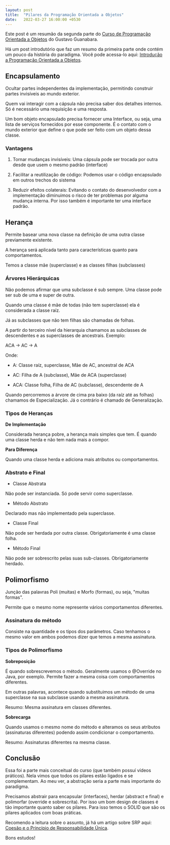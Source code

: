 ```yaml
---
layout: post
title:  "Pilares da Programação Orientada a Objetos"
date:   2022-03-27 16:00:00 +0530
---
```


Este post é um resumão da segunda parte do [Curso de Programação Orientada a Objetos](https://www.youtube.com/playlist?list=PLHz_AreHm4dkqe2aR0tQK74m8SFe-aGsY) do Gustavo Guanabara.

Há um post introdutório que faz um resumo da primeira parte onde contém um pouco da história do paradigma. Você pode acessa-lo aqui: [Introdução a Programação Orientada a Objetos](https://guitadeu.github.io/posts/intro-to-poo).

## Encapsulamento

Ocultar partes independentes da implementação, permitindo construir partes invisíveis ao mundo exterior.

Quem vai interagir com a cápsula não precisa saber dos detalhes internos. Só é necessário uma requisição e uma resposta.

Um bom objeto encapsulado precisa fornecer uma Interface, ou seja, uma lista de serviços fornecidos por esse componente. É o contato com o mundo exterior que define o que pode ser feito com um objeto dessa classe.

### Vantagens

1. Tornar mudanças invisíveis: Uma cápsula pode ser trocada por outra desde que usem o mesmo padrão (interface)

2. Facilitar a reutilização de código: Podemos usar o código encapsulado em outros trechos do sistema

3. Reduzir efeitos colaterais: Evitando o contato do desenvolvedor com a implementação diminuimos o risco de ter problemas por alguma mudança interna. Por isso também é importante ter uma interface padrão.

## Herança

Permite basear uma nova classe na definição de uma outra classe previamente existente.

A herança será aplicada tanto para características quanto para comportamentos.

Temos a classe mãe (superclasse) e as classes filhas (subclasses)

### Árvores Hierárquicas

Não podemos afirmar que uma subclasse é sub sempre. Uma classe pode ser sub de uma e super de outra.

Quando uma classe é mãe de todas (não tem superclasse) ela é considerada a classe raíz.

Já as subclasses que não tem filhas são chamadas de folhas.

A partir do terceiro nível da hierarquia chamamos as subclasses de descendentes e as superclasses de ancestrais. Exemplo:

ACA -> AC -> A

Onde:

- A: Classe raíz, superclasse, Mãe de AC, ancestral de ACA

- AC: Filha de A (subclasse), Mãe de ACA (superclasse)

- ACA: Classe folha, Filha de AC (subclasse), descendente de A

Quando percorremos a árvore de cima pra baixo (da raíz até as folhas) chamamos de Especialização. Já o contrário é chamado de Generalização.

### Tipos de Heranças

**De Implementação**

Considerada herança pobre, a herança mais simples que tem. É quando uma classe herda e não tem nada mais a compor.

**Para Diferença**

Quando uma classe herda e adiciona mais atributos ou comportamentos.

### Abstrato e Final

- Classe Abstrata

Não pode ser instanciada. Só pode servir como superclasse.

- Método Abstrato

Declarado mas não implementado pela superclasse.

- Classe Final

Não pode ser herdada por outra classe.
Obrigatoriamente é uma classe folha.

- Método Final

Não pode ser sobrescrito pelas suas sub-classes. Obrigatoriamente herdado.

## Polimorfismo

Junção das palavras Poli (muitas) e Morfo (formas), ou seja, "muitas formas".

Permite que o mesmo nome represente vários comportamentos diferentes.

### Assinatura do método

Consiste na quantidade e os tipos dos parâmetros. Caso tenhamos o mesmo valor em ambos podemos dizer que temos a mesma assinatura.

### Tipos de Polimorfismo

**Sobreposição**

É quando sobrescrevemos o método. Geralmente usamos o @Override no Java, por exemplo. Permite fazer a mesma coisa com comportamentos diferentes.

Em outras palavras, acontece quando substítuimos um método de uma superclasse na sua subclasse usando a mesma assinatura.

Resumo: Mesma assinatura em classes diferentes.

**Sobrecarga**

Quando usamos o mesmo nome do método e alteramos os seus atributos (assinaturas diferentes) podendo assim condicionar o comportamento.

Resumo: Assinaturas diferentes na mesma classe.

## Conclusão

Essa foi a parte mais conceitual do curso (que também possuí vídeos práticos).
Nela vimos que todos os pilares estão ligados e se complementam.
Ao meu ver, a abstração seria a parte mais importante do paradigma.

Precisamos abstrair para encapsular (interfaces), herdar (abstract e final) e polimorfar (override e sobrescrita).
Por isso um bom design de classes é tão importante quanto saber os pilares.
Para isso temos o SOLID que são os pilares aplicados com boas práticas.

Recomendo a leitura sobre o assunto, já há um artigo sobre SRP aqui: [Coesão e o Princípio de Responsabilidade Única](https://guitadeu.github.io/posts/solid-srp).

Bons estudos!
